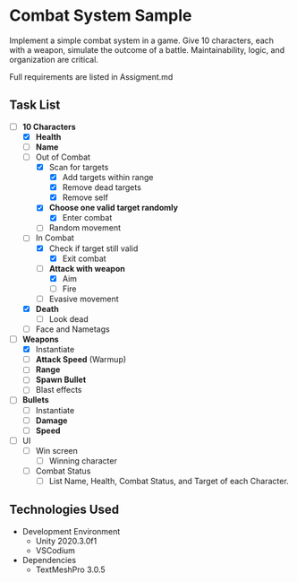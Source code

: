 # Combat System Sample

Implement a simple combat system in a game.  Give 10 characters, each with a weapon, simulate the outcome of a battle.  Maintainability, logic, and organization are critical.

Full requirements are listed in Assigment.md

## Task List
* [ ] **10 Characters**
    * [X] **Health**
    * [ ] **Name**
    * [ ] Out of Combat
        * [X] Scan for targets
            * [X] Add targets within range
            * [X] Remove dead targets
            * [X] Remove self
        * [X] **Choose one valid target randomly**
            * [X] Enter combat
        * [ ] Random movement
    * [ ] In Combat
        * [X] Check if target still valid
            * [X] Exit combat
        * [ ] **Attack with weapon**
            * [X] Aim
            * [ ] Fire
        * [ ] Evasive movement
    * [X] **Death**
        * [ ] Look dead
    * [ ] Face and Nametags
* [ ] **Weapons**
    * [X] Instantiate
    * [ ] **Attack Speed** (Warmup)
    * [ ] **Range**
    * [ ] **Spawn Bullet**
    * [ ] Blast effects
* [ ] **Bullets**
    * [ ] Instantiate
    * [ ] **Damage**
    * [ ] **Speed**
* [ ] UI
    * [ ] Win screen
        * [ ] Winning character
    * [ ] Combat Status
        * [ ] List Name, Health, Combat Status, and Target of each Character.

## Technologies Used
* Development Environment
    * Unity 2020.3.0f1
    * VSCodium
* Dependencies
    * TextMeshPro 3.0.5